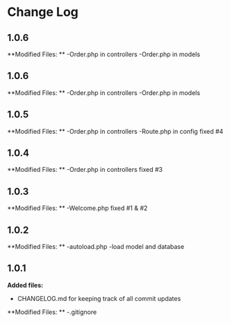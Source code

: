 # Change Log

## 1.0.6
**Modified Files: **
-Order.php in controllers
-Order.php in models

## 1.0.6
**Modified Files: **
-Order.php in controllers
-Order.php in models

## 1.0.5
**Modified Files: **
-Order.php in controllers
-Route.php in config
fixed #4

## 1.0.4
**Modified Files: **
-Order.php in controllers
fixed #3

## 1.0.3
**Modified Files: **
-Welcome.php
fixed #1 & #2

## 1.0.2
**Modified Files: **
-autoload.php
-load model and database


## 1.0.1
**Added files:**
- CHANGELOG.md for keeping track of all commit updates

**Modified Files: **
-.gitignore
